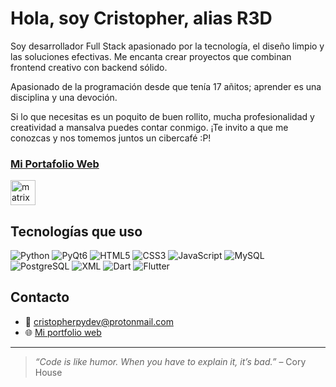 # Hola, soy Cristopher, alias R3D

Soy desarrollador Full Stack apasionado por la tecnología, el diseño limpio y las soluciones efectivas. Me encanta crear proyectos que combinan frontend creativo con backend sólido.

Apasionado de la programación desde que tenía 17 añitos; aprender es una disciplina y una devoción. 

Si lo que necesitas es un poquito de buen rollito, mucha profesionalidad y creatividad a mansalva puedes contar conmigo. ¡Te invito a que me conozcas y nos tomemos juntos un cibercafé :P!

### [Mi Portafolio Web](https://cristopherpydev.github.io/)

<img src="https://media0.giphy.com/media/v1.Y2lkPTc5MGI3NjExM29xZ2N4bmw0c2VjbWdnZXZzMmt1aHpjeDY2YmU1dTB0dWNyZ2E2cyZlcD12MV9pbnRlcm5hbF9naWZfYnlfaWQmY3Q9Zw/WoD6JZnwap6s8/giphy.gif" width="40" style="vertical-align: middle;" alt="matrix rain code"/>


## Tecnologías que uso


![Python](https://img.shields.io/badge/-Python-3776AB?logo=python&logoColor=fff)
![PyQt6](https://img.shields.io/badge/-PyQt6-41CD52?logo=qt&logoColor=fff)
![HTML5](https://img.shields.io/badge/-HTML5-E34F26?logo=html5&logoColor=fff)
![CSS3](https://img.shields.io/badge/-CSS3-1572B6?logo=css3&logoColor=fff)
![JavaScript](https://img.shields.io/badge/-JavaScript-F7DF1E?logo=javascript&logoColor=000)
![MySQL](https://img.shields.io/badge/-MySQL-4479A1?logo=mysql&logoColor=fff)
![PostgreSQL](https://img.shields.io/badge/-PostgreSQL-4169E1?logo=postgresql&logoColor=fff)
![XML](https://img.shields.io/badge/-XML-8A2BE2?logo=xml&logoColor=fff)
![Dart](https://img.shields.io/badge/-Dart-0175C2?logo=dart&logoColor=fff)
![Flutter](https://img.shields.io/badge/-Flutter-02569B?logo=flutter&logoColor=fff)


## Contacto

- 📧 [cristopherpydev@protonmail.com](mailto:cristopherpydev@protonmail.com)
- 🌐 [Mi portfolio web](https://cristopherpydev.github.io/)
  
---

> *“Code is like humor. When you have to explain it, it’s bad.”* – Cory House
